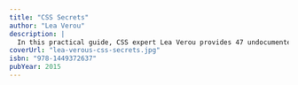 ```yaml
---
title: "CSS Secrets"
author: "Lea Verou"
description: |
  In this practical guide, CSS expert Lea Verou provides 47 undocumented techniques and tips to help intermediate-to advanced CSS developers devise elegant solutions to a wide range of everyday web design problems.
coverUrl: "lea-verous-css-secrets.jpg"
isbn: "978-1449372637"
pubYear: 2015
---
```

